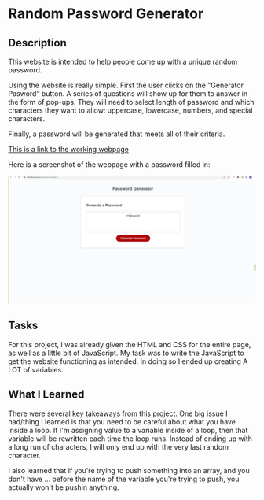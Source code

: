 # Random Password Generator

## Description

This website is intended to help people come up with a unique random password.

Using the website is really simple. First the user clicks on the "Generator Pasword" button. A series of questions will show up for them to answer in the form of pop-ups. They will need to select length of password and which characters they want to allow: uppercase, lowercase, numbers, and special characters.

Finally, a password will be generated that meets all of their criteria.

[This is a link to the working webpage](https://erik814.github.io/password-generator/)

Here is a screenshot of the webpage with a password filled in:

![Screenshot](./Assets/Screenshot%20(6).png)


## Tasks

For this project, I was already given the HTML and CSS for the entire page, as well as a little bit of JavaScript. My task was to write the JavaScript to get the website functioning as intended. In doing so I ended up creating A LOT of variables.

## What I Learned

There were several key takeaways from this project. One big issue I had/thing I learned is that you need to be careful about what you have inside a loop. If I'm assigning value to a variable inside of a loop, then that variable will be rewritten each time the loop runs. Instead of ending up with a long run of characters, I will only end up with the very last random character.

I also learned that if you're trying to push something into an array, and you don't have ... before the name of the variable you're trying to push, you actually won't be pushin anything.